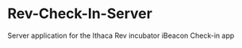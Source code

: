 Rev-Check-In-Server
===================

Server application for the Ithaca Rev incubator iBeacon Check-in app
